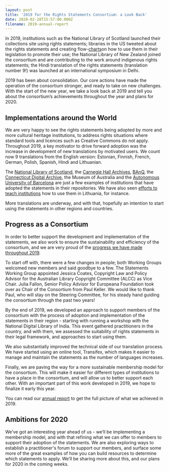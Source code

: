 ```yaml
---
layout: post
title: '2019 for the Rights Statements Consortium: a Look Back'
date: 2020-02-28T15:57:00.000Z
filename: 2019-annual-report
---
```

In 2019, institutions such as the National Library of Scotland launched their collections site using rights statements; libraries in the US tweeted about the rights statements and creating flow-[charts](http://z.umn.edu/rightsreview)on how to use them in their legislation to promote their use; the National Library of New Zealand joined the consortium and are contributing to the work around indigenous rights statements; the Hindi translation of the rights statements (translation number 9!) was launched at an international symposium in Delhi.

2019 has been about consolidation. Our core actions have made the operation of the consortium stronger, and ready to take on new challenges. With the start of the new year, we take a look back at 2019 and tell you about the consortium’s achievements throughout the year and plans for 2020.

## Implementations around the World

We are very happy to see the rights statements being adopted by more and more cultural heritage institutions, to address rights situations where standard tools and licences such as Creative Commons do not apply. Throughout 2019, a key motivator to drive forward adoption was the increase in development of new translations by motivated users. We count now 9 translations from the English version: Estonian, Finnish, French, German, Polish, Spanish, Hindi and Lithuanian.

The [National Library of Scotland](https://data.nls.uk/about/rights/), the [Carnegie Hall Archives](https://collections.carnegiehall.org/Package/2RRM1T78NS7I#/SearchResult&ALID=2RRM1T78NS7I&VBID=2RRMLJ4P79QK&POPUPPN=3&POPUPIID=2RRM1TO2UGEB), [BAnQ](https://www.banq.qc.ca/a_propos_banq/salle_de_presse/communiques_de_presse/communique.html?c_id=0d7c74ff-0f1a-4630-b8ab-653a0214c2d6&an=2019), the [Connecticut Digital Archive](https://confluence.uconn.edu/display/CTDA/CTDA+Standardized+Rights+Statements+Resource+Guide), the Museum of Australia and the [Autonomous University of Barcelona](https://ddd.uab.cat/record/40655) are just a few examples of institutions that have adopted the statements in their repositories. We have also seen [efforts to teach institutions](https://pro.europeana.eu/post/how-lithuania-gamified-learning-about-copyright-and-rights-statements-for-cultural-heritage) how to use them in Lithuania, for instance.

More translations are underway, and with that, hopefully an intention to start using the statements in other regions and countries.

## Progress as a Consortium

In order to better support the development and implementation of the statements, we also work to ensure the sustainability and efficiency of the consortium, and we are very proud of the [progress we have made throughout 2019](https://rightsstatements.org/en/2019/08/work-plan.html). 

To start off with, there were a few changes in people; both Working Groups welcomed new members and said goodbye to a few. The Statements Working Group appointed Jessica Coates, Copyright Law and Policy Advisor for the Australian Library Copyright Committee (ALCC) as Vice Chair. Julia Fallon, Senior Policy Advisor for Europeana Foundation took over as Chair of the Consortium from Paul Keller. We would like to thank Paul, who will stay on the Steering Committee, for his steady hand guiding the consortium through the past two years!

By the end of 2019, we developed an approach to support members of the consortium with the process of adoption and implementation of the statements in their region - starting with running a workshop with the National Digital Library of India. This event gathered practitioners in the country, and with them, we assessed the suitability of rights statements in their legal framework, and approaches to start using them.

We also substantially improved the technical side of our translation process. We have started using an online tool, Transifex, which makes it easier to manage and maintain the statements as the number of languages increases.

Finally, we are paving the way for a more sustainable membership model for the consortium. This will make it easier for different types of institutions to have a place in the consortium, and will allow us to better support each other. With an important part of this work developed in 2019, we hope to finalize it early this year.

You can read our [annual report](https://docs.google.com/document/d/16X5QhyoZ4f9Om9WEvI6EWzxvvqdsG3Ax_HHcB3WNYso/edit?usp=sharing) to get the full picture of what we achieved in 2019.

## Ambitions for 2020

We’ve got an interesting year ahead of us - we’ll be implementing a membership model, and with that refining what we can offer to members to support their adoption of the statements. We are also exploring ways to establish a practitioner's forum to support our members, and surface some more of the great examples of how you can build resources to determine which statements to apply. We’ll be sharing more about this, and our plans for 2020 in the coming weeks.
